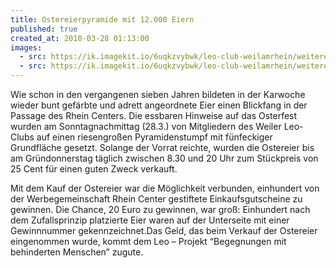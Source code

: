 ```yaml
---
title: Ostereierpyramide mit 12.000 Eiern
published: true
created_at: 2010-03-28 01:13:00
images:
  - src: https://ik.imagekit.io/6uqkzvybwk/leo-club-weilamrhein/weitere/02-01.jpg
  - src: https://ik.imagekit.io/6uqkzvybwk/leo-club-weilamrhein/weitere/02-02.jpg
---
```


Wie schon in den vergangenen sieben Jahren bildeten in der Karwoche wieder bunt gefärbte und adrett angeordnete Eier einen Blickfang in der Passage des Rhein Centers. Die essbaren Hinweise auf das Osterfest wurden am Sonntagnachmittag (28.3.) von Mitgliedern des Weiler Leo-Clubs auf einen riesengroßen Pyramidenstumpf mit fünfeckiger Grundfläche gesetzt. Solange der Vorrat reichte, wurden die Ostereier bis am Gründonnerstag täglich zwischen 8.30 und 20 Uhr zum Stückpreis von 25 Cent für einen guten Zweck verkauft.

Mit dem Kauf der Ostereier war die Möglichkeit verbunden, einhundert von der Werbegemeinschaft Rhein Center gestiftete Einkaufsgutscheine zu gewinnen. Die Chance, 20 Euro zu gewinnen, war groß: Einhundert nach dem Zufallsprinzip platzierte Eier waren auf der Unterseite mit einer Gewinnnummer gekennzeichnet.Das Geld, das beim Verkauf der Ostereier eingenommen wurde, kommt dem Leo – Projekt “Begegnungen mit behinderten Menschen” zugute.
